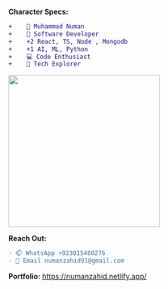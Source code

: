 
<!---
muhammadnuman1305/muhammadnuman1305 is a ✨ special ✨ repository because its `README.md` (this file) appears on your GitHub profile.
You can click the Preview link to take a look at your changes.
--->
**Character Specs:**
```diff
+    👋 Muhammad Numan 
+    👀 Software Developer 
+    +2 React, TS, Node , Mongodb 
+    +1 AI, ML, Python
+    💻 Code Enthusiast 
+    🚀 Tech Explorer 
```

<img src="https://media.giphy.com/media/WUlplcMpOCEmTGBtBW/giphy.gif" width="300">
 

**Reach Out:**
```diff
- 📫 WhatsApp +923015480276 
- 📧 Email numanzahid91@gmail.com 
```
**Portfolio:** https://numanzahid.netlify.app/
